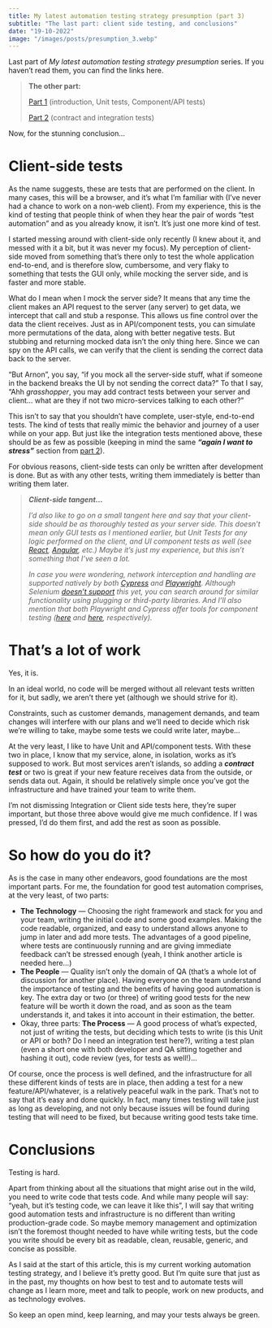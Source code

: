 ```yaml
---
title: My latest automation testing strategy presumption (part 3)
subtitle: "The last part: client side testing, and conclusions"
date: "19-10-2022"
image: "/images/posts/presumption_3.webp"
---
```


Last part of _My latest automation testing strategy presumption_ series. If you haven’t read them, you can find the links here.

> **The other part:**
>
> [Part 1](https://engineering.bigid.com/my-latests-automation-testing-strategy-presumption-part-1-12c3886ea0ee) (introduction, Unit tests, Component/API tests)
>
> [Part 2](https://engineering.bigid.com/my-latests-automation-testing-strategy-presumption-part-2-6616ccfd240e) (contract and integration tests)

Now, for the stunning conclusion…

# Client-side tests

As the name suggests, these are tests that are performed on the client. In many cases, this will be a browser, and it’s what I’m familiar with (I’ve never had a chance to work on a non-web client). From my experience, this is the kind of testing that people think of when they hear the pair of words “test automation” and as you already know, it isn’t. It’s just one more kind of test.

I started messing around with client-side only recently (I knew about it, and messed with it a bit, but it was never my focus). My perception of client-side moved from something that’s there only to test the whole application end-to-end, and is therefore slow, cumbersome, and very flaky to something that tests the GUI only, while mocking the server side, and is faster and more stable.

What do I mean when I mock the server side? It means that any time the client makes an API request to the server (any server) to get data, we intercept that call and stub a response. This allows us fine control over the data the client receives. Just as in API/component tests, you can simulate more permutations of the data, along with better negative tests. But stubbing and returning mocked data isn’t the only thing here. Since we can spy on the API calls, we can verify that the client is sending the correct data back to the server.

“But Arnon”, you say, “if you mock all the server-side stuff, what if someone in the backend breaks the UI by not sending the correct data?” To that I say, “Ahh _grasshopper_, you may add contract tests between your server and client… what are they if not two micro-services talking to each other?”

This isn’t to say that you shouldn’t have complete, user-style, end-to-end tests. The kind of tests that really mimic the behavior and journey of a user while on your app. But just like the integration tests mentioned above, these should be as few as possible (keeping in mind the same **_“again I want to stress”_** section from [part 2](https://engineering.bigid.com/my-latests-automation-testing-strategy-presumption-part-2-6616ccfd240e)).

For obvious reasons, client-side tests can only be written after development is done. But as with any other tests, writing them immediately is better than writing them later.

> **_Client-side tangent…_**
>
> _I’d also like to go on a small tangent here and say that your client-side should be as thoroughly tested as your server side. This doesn’t mean only GUI tests as I mentioned earlier, but Unit Tests for any logic performed on the client, and UI component tests as well (see_ [_React_](https://reactjs.org/docs/testing.html)_,_ [_Angular_](https://angular.io/guide/testing-components-scenarios)_, etc.) Maybe it’s just my experience, but this isn’t something that I’ve seen a lot._
>
> _In case you were wondering, network interception and handling are supported natively by both_ [_Cypress_](https://docs.cypress.io/api/commands/intercept) _and_ [_Playwright_](https://playwright.dev/docs/network)_. Although Selenium_ [_doesn’t support_](https://www.selenium.dev/documentation/webdriver/bidirectional/) _this yet, you can search around for similar functionality using plugging or third-party libraries. And I’ll also mention that both Playwright and Cypress offer tools for component testing (_[_here_](https://playwright.dev/docs/test-components) _and_ [_here_](https://docs.cypress.io/guides/component-testing/testing-react)_, respectively)._

# That’s a lot of work

Yes, it is.

In an ideal world, no code will be merged without all relevant tests written for it, but sadly, we aren’t there yet (although we should strive for it).

Constraints, such as customer demands, management demands, and team changes will interfere with our plans and we’ll need to decide which risk we’re willing to take, maybe some tests we could write later, maybe…

At the very least, I like to have Unit and API/component tests. With these two in place, I know that my service, alone, in isolation, works as it’s supposed to work. But most services aren’t islands, so adding a **_contract test_** or two is great if your new feature receives data from the outside, or sends data out. Again, it should be relatively simple once you’ve got the infrastructure and have trained your team to write them.

I’m not dismissing Integration or Client side tests here, they’re super important, but those three above would give me much confidence. If I was pressed, I’d do them first, and add the rest as soon as possible.

# So how do you do it?

As is the case in many other endeavors, good foundations are the most important parts. For me, the foundation for good test automation comprises, at the very least, of two parts:

- **The Technology** — Choosing the right framework and stack for you and your team, writing the initial code and some good examples. Making the code readable, organized, and easy to understand allows anyone to jump in later and add more tests. The advantages of a good pipeline, where tests are continuously running and are giving immediate feedback can’t be stressed enough (yeah, I think another article is needed here…)
- **The People** — Quality isn’t only the domain of QA (that’s a whole lot of discussion for another place). Having everyone on the team understand the importance of testing and the benefits of having good automation is key. The extra day or two (or three) of writing good tests for the new feature will be worth it down the road, and as soon as the team understands it, and takes it into account in their estimation, the better.
- Okay, three parts: **The Process** — A good process of what’s expected, not just of writing the tests, but deciding which tests to write (is this Unit or API or both? Do I need an integration test here?), writing a test plan (even a short one with both developer and QA sitting together and hashing it out), code review (yes, for tests as well!)…

Of course, once the process is well defined, and the infrastructure for all these different kinds of tests are in place, then adding a test for a new feature/API/whatever, is a relatively peaceful walk in the park. That’s not to say that it’s easy and done quickly. In fact, many times testing will take just as long as developing, and not only because issues will be found during testing that will need to be fixed, but because writing good tests take time.

# Conclusions

Testing is hard.

Apart from thinking about all the situations that might arise out in the wild, you need to write code that tests code. And while many people will say: “yeah, but it’s testing code, we can leave it like this”, I will say that writing good automation tests and infrastructure is no different than writing production-grade code. So maybe memory management and optimization isn’t the foremost thought needed to have while writing tests, but the code you write should be every bit as readable, clean, reusable, generic, and concise as possible.

As I said at the start of this article, this is my current working automation testing strategy, and I believe it’s pretty good. But I’m quite sure that just as in the past, my thoughts on how best to test and to automate tests will change as I learn more, meet and talk to people, work on new products, and as technology evolves.

So keep an open mind, keep learning, and may your tests always be green.
